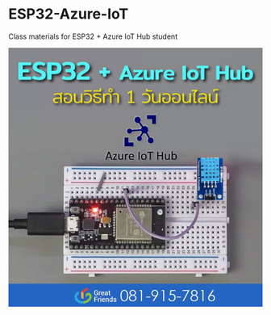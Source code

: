 # ESP32-Azure-IoT
Class materials for ESP32 + Azure IoT Hub student


![alt text](https://github.com/laploy/ESP32-Azure-IoT/blob/main/title1.jpg?raw=true)


